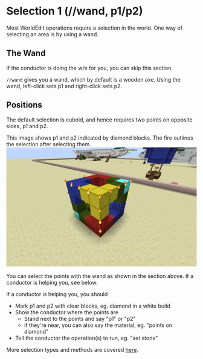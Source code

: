 # Selection 1 (//wand, p1/p2)

Most WorldEdit operations require a selection in the world. One way of selecting an area is by using a wand.

## The Wand

If the conductor is doing the w/e for you, you can skip this section.

`//wand` gives you a wand, which by default is a wooden axe. Using the wand, left-click sets p1 and right-click sets p2.

## Positions

The default selection is cuboid, and hence requires two points on opposite sides, p1 and p2.


This image shows p1 and p2 indicated by diamond blocks. The fire outlines the selection after selecting them.
![](../../images/cube-select.png)

You can select the points with the wand as shown in the section above. If a conductor is helping you, see below.

<div class="warning">
If a conductor is helping you, you should

* Mark p1 and p2 with clear blocks, eg. diamond in a white build
* Show the conductor where the points are
    * Stand next to the points and say "p1" or "p2"
    * if they're near, you can also say the material, eg. "points on diamond"
* Tell the conductor the operation(s) to run, eg. "set stone"
</div>


More selection types and methods are covered [here](../2-intermediate/select.md).
